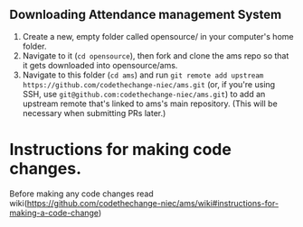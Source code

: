 ## Downloading Attendance management System

1. Create a new, empty folder called opensource/ in your computer's home folder.
2. Navigate to it (`cd opensource`), then fork and clone the ams repo so that it gets downloaded into opensource/ams.
3. Navigate to this folder (`cd ams`) and run `git remote add upstream https://github.com/codethechange-niec/ams.git` (or, if you're using SSH, use `git@github.com:codethechange-niec/ams.git`) to add an upstream remote that's linked to ams's main repository. (This will be necessary when submitting PRs later.)

# Instructions for making code changes.

Before making any code changes read wiki(https://github.com/codethechange-niec/ams/wiki#instructions-for-making-a-code-change)
